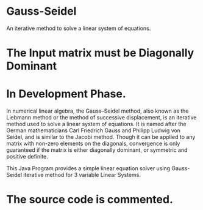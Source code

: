 # Gauss-Seidel 
 An iterative method to solve a linear system of equations.
 
# The Input matrix must be Diagonally Dominant
 
# In Development Phase.
 
In numerical linear algebra, the Gauss–Seidel method, also known as the Liebmann method or the method of successive displacement, is an iterative method used to solve a linear system of equations. It is named after the German mathematicians Carl Friedrich Gauss and Philipp Ludwig von Seidel, and is similar to the Jacobi method. Though it can be applied to any matrix with non-zero elements on the diagonals, convergence is only guaranteed if the matrix is either diagonally dominant, or symmetric and positive definite.
 
This Java Program provides a simple linear equation solver using Gauss-Seidel iterative method for 3 variable Linear Systems. 


# The source code is commented.
